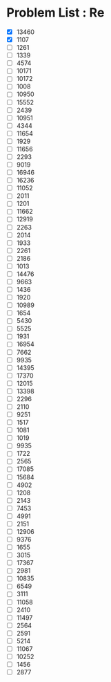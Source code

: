 # Problem List : Re

- [x] 13460
- [x] 1107
- [ ] 1261
- [ ] 1339
- [ ] 4574
- [ ] 10171
- [ ] 10172
- [ ] 1008
- [ ] 10950
- [ ] 15552
- [ ] 2439
- [ ] 10951
- [ ] 4344
- [ ] 11654
- [ ] 1929
- [ ] 11656
- [ ] 2293
- [ ] 9019
- [ ] 16946
- [ ] 16236
- [ ] 11052
- [ ] 2011
- [ ] 1201
- [ ] 11662
- [ ] 12919
- [ ] 2263
- [ ] 2014
- [ ] 1933
- [ ] 2261
- [ ] 2186
- [ ] 1013
- [ ] 14476
- [ ] 9663
- [ ] 1436
- [ ] 1920
- [ ] 10989
- [ ] 1654
- [ ] 5430
- [ ] 5525
- [ ] 1931
- [ ] 16954
- [ ] 7662
- [ ] 9935
- [ ] 14395
- [ ] 17370
- [ ] 12015
- [ ] 13398
- [ ] 2296
- [ ] 2110
- [ ] 9251
- [ ] 1517
- [ ] 1081
- [ ] 1019
- [ ] 9935
- [ ] 1722
- [ ] 2565
- [ ] 17085
- [ ] 15684
- [ ] 4902
- [ ] 1208
- [ ] 2143
- [ ] 7453
- [ ] 4991
- [ ] 2151
- [ ] 12906
- [ ] 9376
- [ ] 1655
- [ ] 3015
- [ ] 17367
- [ ] 2981
- [ ] 10835
- [ ] 6549
- [ ] 3111
- [ ] 11058
- [ ] 2410
- [ ] 11497
- [ ] 2564
- [ ] 2591
- [ ] 5214
- [ ] 11067
- [ ] 10252
- [ ] 1456
- [ ] 2877